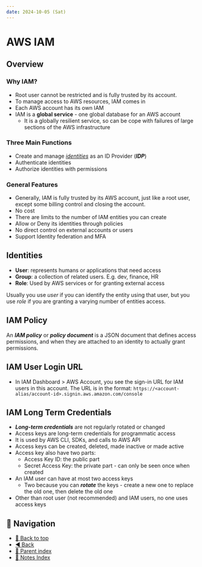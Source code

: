 ```yaml
---
date: 2024-10-05 (Sat)
---
```


# AWS IAM

## Overview

### Why IAM?

- Root user cannot be restricted and is fully trusted by its account.
- To manage access to AWS resources, IAM comes in
- Each AWS account has its own IAM
- IAM is a **global service** - one global database for an AWS account
  - It is a globally resilient service, so can be cope with failures of large
    sections of the AWS infrastructure

### Three Main Functions

- Create and manage [_identities_](#identities) as an ID Provider (**_IDP_**)
- Authenticate identities
- Authorize identities with permissions

### General Features

- Generally, IAM is fully trusted by its AWS account, just like a root user,
  except some billing control and closing the account.
- No cost
- There are limits to the number of IAM entities you can create
- Allow or Deny its identities through policies
- No direct control on external accounts or users
- Support Identity federation and MFA

## Identities

- **User**: represents humans or applications that need access
- **Group**: a collection of related users. E.g. dev, finance, HR
- **Role**: Used by AWS services or for granting external access

Usually you use _user_ if you can identify the entity using that user, but you
use _role_ if you are granting a varying number of entities access.

## IAM Policy

An **_IAM policy_** or **_policy document_** is a JSON document that defines
access permissions, and when they are attached to an identity to actually grant
permissions.

## IAM User Login URL

- In IAM Dashboard > AWS Account, you see the sign-in URL for IAM users in this
  account. The URL is in the format:
  `https://<account-alias/account-id>.signin.aws.amazon.com/console`

## IAM Long Term Credentials

- **_Long-term credentials_** are not regularly rotated or changed
- Access keys are long-term credentials for programmatic access
- It is used by AWS CLI, SDKs, and calls to AWS API
- Access keys can be created, deleted, made inactive or made active
- Access key also have two parts:
  - Access Key ID: the public part
  - Secret Access Key: the private part - can only be seen once when created
- An IAM user can have at most two access keys
  - Two because you can **_rotate_** the keys - create a new one to replace the
    old one, then delete the old one
- Other than root user (not recommended) and IAM users, no one uses access keys

## 🧭 Navigation

- [🔼 Back to top](#aws-iam)
- [◀️ Back](aws.md)
- [🔖 Parent index](../../../index.md)
- [📑 Notes Index](../../../index.md)
